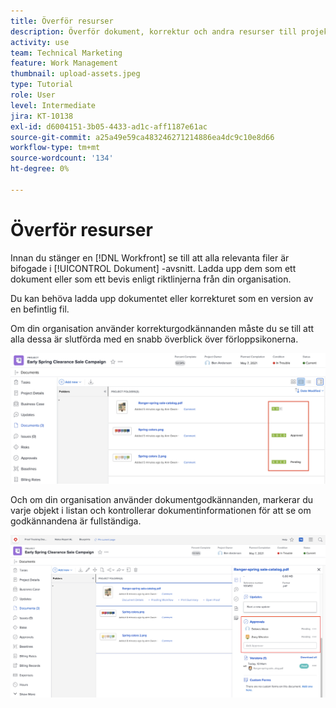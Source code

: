 ```yaml
---
title: Överför resurser
description: Överför dokument, korrektur och andra resurser till projektet innan du stänger det för att säkerställa att alla relevanta data är kopplade till projektet.
activity: use
team: Technical Marketing
feature: Work Management
thumbnail: upload-assets.jpeg
type: Tutorial
role: User
level: Intermediate
jira: KT-10138
exl-id: d6004151-3b05-4433-ad1c-aff1187e61ac
source-git-commit: a25a49e59ca483246271214886ea4dc9c10e8d66
workflow-type: tm+mt
source-wordcount: '134'
ht-degree: 0%

---
```


# Överför resurser

Innan du stänger en [!DNL Workfront] se till att alla relevanta filer är bifogade i [!UICONTROL Dokument] -avsnitt. Ladda upp dem som ett dokument eller som ett bevis enligt riktlinjerna från din organisation.

Du kan behöva ladda upp dokumentet eller korrekturet som en version av en befintlig fil.

Om din organisation använder korrekturgodkännanden måste du se till att alla dessa är slutförda med en snabb överblick över förloppsikonerna.

![Dokumentsida med korrekturförloppsikoner](assets/planner-fund-proof-progress-icons.png)

Och om din organisation använder dokumentgodkännanden, markerar du varje objekt i listan och kontrollerar dokumentinformationen för att se om godkännandena är fullständiga.

![Sammanfattning på dokumentsidan som visar dokumentgodkännande](assets/planner-fund-document-approval.png)

<!---
learn more urls
Create proofs
Add new documents to Workfront
--->

